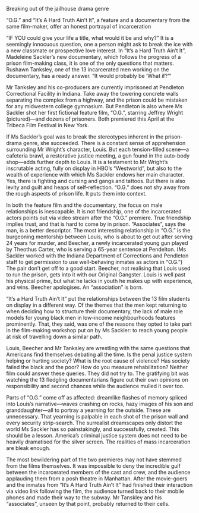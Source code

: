 Breaking out of the jailhouse drama genre

“O.G.” and “It’s A Hard Truth Ain’t It”, a feature and a documentary from the same film-maker, offer an honest portrayal of incarceration

“IF YOU could give your life a title, what would it be and why?” It is a seemingly innocuous question, one a person might ask to break the ice with a new classmate or prospective love interest. In “It’s a Hard Truth Ain’t It”, Madeleine Sackler’s new documentary, which follows the progress of a prison film-making class, it is one of the only questions that matters. Rushawn Tanksley, one of the 13 incarcerated men working on the documentary, has a ready answer. “It would probably be ‘What if?’”

Mr Tanksley and his co-producers are currently imprisoned at Pendleton Correctional Facility in Indiana. Take away the towering concrete walls separating the complex from a highway, and the prison could be mistaken for any midwestern college gymnasium. But Pendleton is also where Ms Sackler shot her first fictional feature film, “O.G.”, starring Jeffrey Wright (pictured)—and dozens of prisoners. Both premiered this April at the Tribeca Film Festival in New York. 

If Ms Sackler’s goal was to break the stereotypes inherent in the prison-drama genre, she succeeded. There is a constant sense of apprehension surrounding Mr Wright’s character, Louis. But each tension-filled scene—a cafeteria brawl, a restorative justice meeting, a gun found in the auto-body shop—adds further depth to Louis. It is a testament to Mr Wright’s inscrutable acting, fully on display in HBO’s “Westworld”, but also to the wealth of experience with which Ms Sackler endows her main character. Yes, there is fighting and cursing and gangs and tattoos. But there is also levity and guilt and heaps of self-reflection. “O.G.” does not shy away from the rough aspects of prison life. It puts them into context.

In both the feature film and the documentary, the focus on male relationships is inescapable. It is not friendship, one of the incarcerated actors points out via video stream after the “O.G.” premiere. True friendship implies trust, and that is hard to come by in prison. “Associates”, says the man, is a better descriptor. The most interesting relationship in “O.G.” is the burgeoning mentorship between Louis, who is about to get out after serving 24 years for murder, and Beecher, a newly incarcerated young gun played by Theothus Carter, who is serving a 65-year sentence at Pendelton. (Ms Sackler worked with the Indiana Department of Corrections and Pendleton staff to get permission to use well-behaving inmates as actors in “O.G.”) The pair don’t get off to a good start. Beecher, not realising that Louis used to run the prison, gets into it with our Original Gangster. Louis is well past his physical prime, but what he lacks in youth he makes up with experience, and wins. Beecher apologises. An “association” is born. 

“It’s a Hard Truth Ain’t It” put the relationships between the 13 film students on display in a different way. Of the themes that the men kept returning to when deciding how to structure their documentary, the lack of male role models for young black men in low-income neighbourhoods features prominently. That, they said, was one of the reasons they opted to take part in the film-making workshop put on by Ms Sackler: to reach young people at risk of travelling down a similar path.

Louis, Beecher and Mr Tanksley are wrestling with the same questions that Americans find themselves debating all the time. Is the penal justice system helping or hurting society? What is the root cause of violence? Has society failed the black and the poor? How do you measure rehabilitation? Neither film could answer these queries. They did not try to. The gratifying bit was watching the 13 fledgling documentarians figure out their own opinions on responsibility and second chances while the audience mulled it over too.

Parts of “O.G.” come off as affected: dreamlike flashes of memory spliced into Louis’s narrative—waves crashing on rocks, hazy images of his son and granddaughter—all to portray a yearning for the outside. These are unnecessary. That yearning is palpable in each shot of the prison wall and every security strip-search. The surrealist dreamscapes only distort the world Ms Sackler has so painstakingly, and successfully, created. This should be a lesson. America’s criminal justice system does not need to be heavily dramatised for the silver screen. The realities of mass incarceration are bleak enough. 

The most bewildering part of the two premieres may not have stemmed from the films themselves. It was impossible to deny the incredible gulf between the incarcerated members of the cast and crew, and the audience applauding them from a posh theatre in Manhattan. After the movie-goers and the inmates from “It’s A Hard Truth Ain’t It” had finished their interaction via video link following the film, the audience turned back to their mobile phones and made their way to the subway. Mr Tanskley and his “associates”, unseen by that point, probably returned to their cells.
